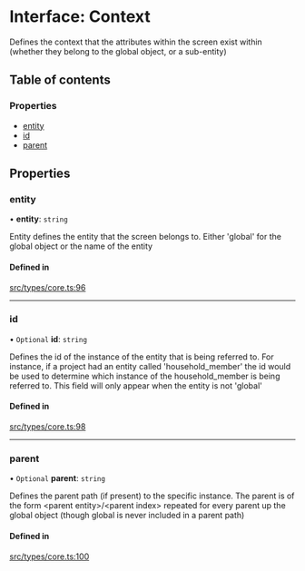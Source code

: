 # Interface: Context

Defines the context that the attributes within the screen exist within (whether they belong to the global object, or a sub-entity)

## Table of contents

### Properties

- [entity](../wiki/Context#entity)
- [id](../wiki/Context#id)
- [parent](../wiki/Context#parent)

## Properties

### entity

• **entity**: `string`

Entity defines the entity that the screen belongs to. Either 'global' for the global object or the name of the entity

#### Defined in

[src/types/core.ts:96](https://github.com/decisively-io/interview-sdk/blob/77d32c1ca407f93925481973bd6e1fbe32ee8c59/src/types/core.ts#L96)

___

### id

• `Optional` **id**: `string`

Defines the id of the instance of the entity that is being referred to. For instance, if a project had an entity called 'household_member' the id would be used to determine which instance of the household_member is being referred to. This field will only appear when the entity is not 'global'

#### Defined in

[src/types/core.ts:98](https://github.com/decisively-io/interview-sdk/blob/77d32c1ca407f93925481973bd6e1fbe32ee8c59/src/types/core.ts#L98)

___

### parent

• `Optional` **parent**: `string`

Defines the parent path (if present) to the specific instance. The parent is of the form \<parent entity\>/\<parent index\> repeated for every parent up the global object (though global is never included in a parent path)

#### Defined in

[src/types/core.ts:100](https://github.com/decisively-io/interview-sdk/blob/77d32c1ca407f93925481973bd6e1fbe32ee8c59/src/types/core.ts#L100)
